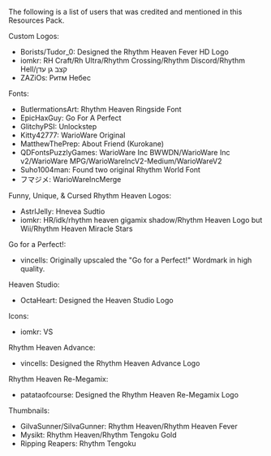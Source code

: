 The following is a list of users that was credited and mentioned in this Resources Pack.

Custom Logos:
- Borists/Tudor_0: Designed the Rhythm Heaven Fever HD Logo
- iomkr: RH Craft/Rh Ultra/Rhythm Crossing/Rhythm Discord/Rhythm Hell/קצב גן עדן
- ZAZiOs: Ритм Небес

Fonts:
- ButlermationsArt: Rhythm Heaven Ringside Font
- EpicHaxGuy: Go For A Perfect
- GlitchyPSI: Unlockstep
- Kitty42777: WarioWare Original
- MatthewThePrep: About Friend (Kurokane)
- QDFontsPuzzlyGames: WarioWare Inc BWWDN/WarioWare Inc v2/WarioWare MPG/WarioWareIncV2-Medium/WarioWareV2
- Suho1004man: Found two original Rhythm World Font
- フマジメ: WarioWareIncMerge

Funny, Unique, & Cursed Rhythm Heaven Logos:
- AstrlJelly: Hnevea Sudtio
- iomkr: HR/idk/rhythm heaven gigamix shadow/Rhythm Heaven Logo but Wii/Rhythm Heaven Miracle Stars

Go for a Perfect!:
- vincells: Originally upscaled the "Go for a Perfect!" Wordmark in high quality.

Heaven Studio:
- OctaHeart: Designed the Heaven Studio Logo

Icons:
- iomkr: VS

Rhythm Heaven Advance:
- vincells: Designed the Rhythm Heaven Advance Logo

Rhythm Heaven Re-Megamix:
- patataofcourse: Designed the Rhythm Heaven Re-Megamix Logo

Thumbnails:
- GilvaSunner/SilvaGunner: Rhythm Heaven/Rhythm Heaven Fever
- Mysikt: Rhythm Heaven/Rhythm Tengoku Gold
- Ripping Reapers: Rhythm Tengoku
